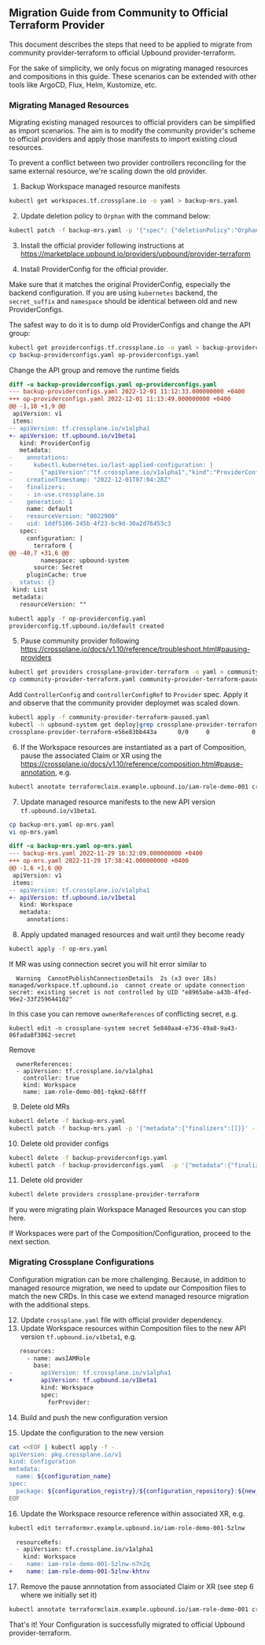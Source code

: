 ## Migration Guide from Community to Official Terraform Provider

This document describes the steps that need to be applied to migrate from
community provider-terraform to official Upbound provider-terraform.

For the sake of simplicity, we only focus on migrating managed resources
and compositions in this guide. These scenarios can be extended
with other tools like ArgoCD, Flux, Helm, Kustomize, etc.

### Migrating Managed Resources

Migrating existing managed resources to official providers can be simplified
as import scenarios. The aim is to modify the community provider's scheme to official
providers and apply those manifests to import existing cloud resources.

To prevent a conflict between two provider controllers reconciling for the same external resource,
we're scaling down the old provider.


1) Backup Workspace managed resource manifests
```bash
kubectl get workspaces.tf.crossplane.io -o yaml > backup-mrs.yaml
```
2) Update deletion policy to `Orphan` with the command below:
```bash
kubectl patch -f backup-mrs.yaml -p '{"spec": {"deletionPolicy":"Orphan"}}' --type=merge
```
3) Install the official provider following instructions at https://marketplace.upbound.io/providers/upbound/provider-terraform

4) Install ProviderConfig for the official provider.

Make sure that it matches the original ProviderConfig, especially the backend configuration.
If you are using `kubernetes` backend, the `secret_suffix` and `namespace` should
be identical between old and new ProviderConfigs.

The safest way to do it is to dump old ProviderConfigs and change the API group:
```bash
kubectl get providerconfigs.tf.crossplane.io -o yaml > backup-providerconfigs.yaml
cp backup-providerconfigs.yaml op-providerconfigs.yaml
```
Change the API group and remove the runtime fields

```diff
diff -u backup-providerconfigs.yaml op-providerconfigs.yaml
--- backup-providerconfigs.yaml	2022-12-01 11:12:33.000000000 +0400
+++ op-providerconfigs.yaml	2022-12-01 11:13:49.000000000 +0400
@@ -1,18 +1,9 @@
 apiVersion: v1
 items:
-- apiVersion: tf.crossplane.io/v1alpha1
+- apiVersion: tf.upbound.io/v1beta1
   kind: ProviderConfig
   metadata:
-    annotations:
-      kubectl.kubernetes.io/last-applied-configuration: |
-        {"apiVersion":"tf.crossplane.io/v1alpha1","kind":"ProviderConfig","metadata":{"annotations":{},"name":"default"},"spec":{"configuration":"terraform {\n  backend \"kubernetes\" {\n    secret_suffix     = \"providerconfig-terraform-aws\"\n    namespace         = \"upbound-system\"\n    #in_cluster_config = true\n  }\n}\nprovider \"aws\" {\n  shared_credentials_file = \"aws-creds.ini\"\n  region = \"eu-central-1\"\n}\n","credentials":[{"filename":".git-credentials","secretRef":{"key":".git-credentials","name":"git-credentials","namespace":"upbound-system"},"source":"Secret"},{"filename":"aws-creds.ini","secretRef":{"key":"credentials","name":"aws-creds","namespace":"upbound-system"},"source":"Secret"}]}}
-    creationTimestamp: "2022-12-01T07:04:28Z"
-    finalizers:
-    - in-use.crossplane.io
-    generation: 1
     name: default
-    resourceVersion: "8022900"
-    uid: 1ddf5106-245b-4f23-bc9d-30a2d76453c3
   spec:
     configuration: |
       terraform {
@@ -40,7 +31,6 @@
         namespace: upbound-system
       source: Secret
     pluginCache: true
-  status: {}
 kind: List
 metadata:
   resourceVersion: ""
```

```bash
kubectl apply -f op-providerconfig.yaml
providerconfig.tf.upbound.io/default created
```

5) Pause community provider following https://crossplane.io/docs/v1.10/reference/troubleshoot.html#pausing-providers
```bash
kubectl get providers crossplane-provider-terraform -o yaml > community-provider-terraform.yaml
cp community-provider-terraform.yaml community-provider-terraform-paused.yaml
```
Add `ControllerConfig` and `controllerConfigRef` to `Provider` spec.
Apply it and observe that the community provider deploymet was scaled down.
```bash
kubectl apply -f community-provider-terraform-paused.yaml
kubectl -n upbound-system get deploy|grep crossplane-provider-terraform
crossplane-provider-terraform-e56e83bb443a      0/0     0            0           24m
```

6) If the Workspace resources are instantiated as a part of Composition, pause
the associated Claim or XR using the
https://crossplane.io/docs/v1.10/reference/composition.html#pause-annotation,
e.g.

```bash
kubectl annotate terraformclaim.example.upbound.io/iam-role-demo-001 crossplane.io/paused=true
```

7) Update managed resource manifests to the new API version `tf.upbound.io/v1beta1`.
```bash
cp backup-mrs.yaml op-mrs.yaml
vi op-mrs.yaml
```
```diff
diff -u backup-mrs.yaml op-mrs.yaml
--- backup-mrs.yaml	2022-11-29 16:32:09.000000000 +0400
+++ op-mrs.yaml	2022-11-29 17:38:41.000000000 +0400
@@ -1,6 +1,6 @@
 apiVersion: v1
 items:
-- apiVersion: tf.crossplane.io/v1alpha1
+- apiVersion: tf.upbound.io/v1beta1
   kind: Workspace
   metadata:
     annotations:
```

8) Apply updated managed resources and wait until they become ready
```bash
kubectl apply -f op-mrs.yaml
```
If MR was using connection secret you will hit error similar to
```
  Warning  CannotPublishConnectionDetails  2s (x3 over 18s)  managed/workspace.tf.upbound.io  cannot create or update connection secret: existing secret is not controlled by UID "e8965abe-a43b-4fed-96e2-33f259644102"
```

In this case you can remove `ownerReferences` of conflicting secret, e.g.

```
kubectl edit -n crossplane-system secret 5e840aa4-e736-49a8-9a43-86fada8f3862-secret
```

Remove
```
  ownerReferences:
  - apiVersion: tf.crossplane.io/v1alpha1
    controller: true
    kind: Workspace
    name: iam-role-demo-001-tqkm2-68fff
```

9) Delete old MRs
```bash
kubectl delete -f backup-mrs.yaml
kubectl patch -f backup-mrs.yaml -p '{"metadata":{"finalizers":[]}}' --type=merge
```
10) Delete old provider configs
```bash
kubectl delete -f backup-providerconfigs.yaml
kubectl patch -f backup-providerconfigs.yaml  -p '{"metadata":{"finalizers":[]}}' --type=merge
```
11) Delete old provider
```bash
kubectl delete providers crossplane-provider-terraform
```

If you were migrating plain Workspace Managed Resources you can stop here.

If Workspaces were part of the Composition/Configuration, proceed to the next
section.

### Migrating Crossplane Configurations

Configuration migration can be more challenging. Because, in addition to managed resource migration, we need to
update our Composition files to match the new CRDs. In this case we extend managed resource migration with the additional steps.

12) Update `crossplane.yaml` file with official provider dependency.
13) Update Workspace resources within Composition files to the new API version `tf.upbound.io/v1beta1`, e.g.
```diff
   resources:
     - name: awsIAMRole
       base:
-        apiVersion: tf.crossplane.io/v1alpha1
+        apiVersion: tf.upbound.io/v1beta1
         kind: Workspace
         spec:
           forProvider:
```
14) Build and push the new configuration version

15) Update the configuration to the new version
```bash
cat <<EOF | kubectl apply -f -
apiVersion: pkg.crossplane.io/v1
kind: Configuration
metadata:
  name: ${configuration_name}
spec:
  package: ${configuration_registry}/${configuration_repository}:${new_version}
EOF
```

16) Update the Workspace resource reference within associated XR, e.g.

```bash
kubectl edit terraformxr.example.upbound.io/iam-role-demo-001-5zlnw
```

```diff
  resourceRefs:
  - apiVersion: tf.crossplane.io/v1alpha1
    kind: Workspace
-    name: iam-role-demo-001-5zlnw-n7n2q
+    name: iam-role-demo-001-5zlnw-khtnv
```

17) Remove the pause annnotation from associated Claim or XR (see step 6 where we
initially set it)

```bash
kubectl annotate terraformclaim.example.upbound.io/iam-role-demo-001 crossplane.io/paused=false
```

That's it! Your Configuration is successfully migrated to official Upbound
provider-terraform.
